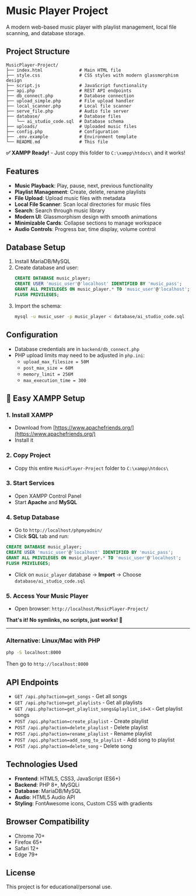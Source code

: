 # Music Player Project

A modern web-based music player with playlist management, local file scanning, and database storage.

## Project Structure

```
MusicPlayer-Project/
├── index.html              # Main HTML file
├── style.css               # CSS styles with modern glassmorphism design
├── script.js               # JavaScript functionality
├── api.php                 # REST API endpoints
├── db_connect.php          # Database connection
├── upload_simple.php       # File upload handler
├── local_scanner.php       # Local file scanner
├── serve_file.php          # Audio file server
├── database/               # Database files
│   └── ai_studio_code.sql  # Database schema
├── uploads/                # Uploaded music files
├── config.php              # Configuration
├── .env.example            # Environment template
└── README.md               # This file
```

**✅ XAMPP Ready!** - Just copy this folder to `C:\xampp\htdocs\` and it works!

## Features

- **Music Playback**: Play, pause, next, previous functionality
- **Playlist Management**: Create, delete, rename playlists
- **File Upload**: Upload music files with metadata
- **Local File Scanner**: Scan local directories for music files
- **Search**: Search through music library
- **Modern UI**: Glassmorphism design with smooth animations
- **Minimizable Cards**: Collapse sections to manage workspace
- **Audio Controls**: Progress bar, time display, volume control

## Database Setup

1. Install MariaDB/MySQL
2. Create database and user:
   ```sql
   CREATE DATABASE music_player;
   CREATE USER 'music_user'@'localhost' IDENTIFIED BY 'music_pass';
   GRANT ALL PRIVILEGES ON music_player.* TO 'music_user'@'localhost';
   FLUSH PRIVILEGES;
   ```
3. Import the schema:
   ```bash
   mysql -u music_user -p music_player < database/ai_studio_code.sql
   ```

## Configuration

- Database credentials are in `backend/db_connect.php`
- PHP upload limits may need to be adjusted in `php.ini`:
  - `upload_max_filesize = 50M`
  - `post_max_size = 60M`
  - `memory_limit = 256M`
  - `max_execution_time = 300`

## 🚀 Easy XAMPP Setup

### 1. Install XAMPP
- Download from [https://www.apachefriends.org/](https://www.apachefriends.org/)
- Install it

### 2. Copy Project
- Copy this entire `MusicPlayer-Project` folder to `C:\xampp\htdocs\`

### 3. Start Services
- Open XAMPP Control Panel
- Start **Apache** and **MySQL**

### 4. Setup Database
- Go to `http://localhost/phpmyadmin/`
- Click **SQL** tab and run:
```sql
CREATE DATABASE music_player;
CREATE USER 'music_user'@'localhost' IDENTIFIED BY 'music_pass';
GRANT ALL PRIVILEGES ON music_player.* TO 'music_user'@'localhost';
FLUSH PRIVILEGES;
```
- Click on `music_player` database → **Import** → Choose `database/ai_studio_code.sql`

### 5. Access Your Music Player
- Open browser: `http://localhost/MusicPlayer-Project/`

**That's it! No symlinks, no scripts, just works! 🎉**

---

### Alternative: Linux/Mac with PHP
```bash
php -S localhost:8000
```
Then go to `http://localhost:8000`

## API Endpoints

- `GET /api.php?action=get_songs` - Get all songs
- `GET /api.php?action=get_playlists` - Get all playlists
- `GET /api.php?action=get_playlist_songs&playlist_id=X` - Get playlist songs
- `POST /api.php?action=create_playlist` - Create playlist
- `POST /api.php?action=delete_playlist` - Delete playlist
- `POST /api.php?action=rename_playlist` - Rename playlist
- `POST /api.php?action=add_song_to_playlist` - Add song to playlist
- `POST /api.php?action=delete_song` - Delete song

## Technologies Used

- **Frontend**: HTML5, CSS3, JavaScript (ES6+)
- **Backend**: PHP 8+, MySQLi
- **Database**: MariaDB/MySQL
- **Audio**: HTML5 Audio API
- **Styling**: FontAwesome icons, Custom CSS with gradients

## Browser Compatibility

- Chrome 70+
- Firefox 65+
- Safari 12+
- Edge 79+

## License

This project is for educational/personal use.